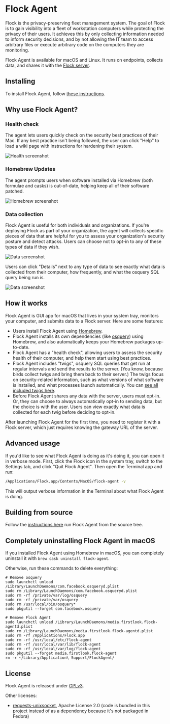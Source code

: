 # Flock Agent

Flock is the privacy-preserving fleet management system. The goal of Flock is to gain visibility into a fleet of workstation computers while protecting the privacy of their users. It achieves this by only collecting information needed to inform security decisions, and by not allowing the IT team to access arbitrary files or execute arbitrary code on the computers they are monitoring.

Flock Agent is available for macOS and Linux. It runs on endpoints, collects data, and shares it with the [Flock server](https://github.com/firstlookmedia/flock-server).

## Installing

To install Flock Agent, follow [these instructions](https://github.com/firstlookmedia/flock-agent/wiki/Installing-Flock-Agent).

## Why use Flock Agent?

### Health check

The agent lets users quickly check on the security best practices of their Mac. If any best practice isn't being followed, the user can click "Help" to load a wiki page with instructions for hardening their system.

![Health screenshot](./assets/screenshot1.png)

### Homebrew Updates

The agent prompts users when software installed via Homebrew (both formulae and casks) is out-of-date, helping keep all of their software patched.

![Homebrew screenshot](./assets/screenshot4.png)

### Data collection

Flock Agent is useful for both individuals and organizations. If you're deploying Flock as part of your organization, the agent will collects specific pieces of data that are helpful for you to assess your organization's security posture and detect attacks. Users can choose not to opt-in to any of these types of data if they wish.

![Data screenshot](./assets/screenshot2.png)

Users can click "Details" next to any type of data to see exactly what data is collected from their computer, how frequently, and what the osquery SQL query being run is.

![Data screenshot](./assets/screenshot3.png)

## How it works

Flock Agent is GUI app for macOS that lives in your system tray, monitors your computer, and submits data to a Flock server. Here are some features:

- Users install Flock Agent using [Homebrew](https://brew.sh/).
- Flock Agent installs its own dependencies (like [osquery](https://osquery.io/)) using Homebrew, and also automatically keeps your Homebrew packages up-to-date.
- Flock Agent has a "health check", allowing users to assess the security health of their computer, and help them start using best practices.
- Flock Agent includes "twigs", osquery SQL queries that get run at regular intervals and send the results to the server. (You know, because birds collect twigs and bring them back to their server.) The twigs focus on security-related information, such as what versions of what software is installed, and what processes launch automatically. You can [see all included twigs here](./flock_agent/twigs.py).
- Before Flock Agent shares any data with the server, users must opt-in. Or, they can choose to always automatically opt-in to sending data, but the choice is with the user. Users can view exactly what data is collected for each twig before deciding to opt-in.

After launching Flock Agent for the first time, you need to register it with a Flock server, which just requires knowing the gateway URL of the server.

## Advanced usage

If you'd like to see what Flock Agent is doing as it's doing it, you can open it in verbose mode. First, click the Flock icon in the system tray, switch to the Settings tab, and click "Quit Flock Agent". Then open the Terminal app and run:

```sh
/Applications/Flock.app/Contents/MacOS/flock-agent -v
```

This will output verbose information in the Terminal about what Flock Agent is doing.

## Building from source

Follow the [instructions here](./BUILD.md) run Flock Agent from the source tree.

## Completely uninstalling Flock Agent in macOS

If you installed Flock Agent using Homebrew in macOS, you can completely uninstall it with `brew cask uninstall flock-agent`.

Otherwise, run these commands to delete everything:

```
# Remove osquery
sudo launchctl unload /Library/LaunchDaemons/com.facebook.osqueryd.plist
sudo rm /Library/LaunchDaemons/com.facebook.osqueryd.plist
sudo rm -rf /private/var/log/osquery
sudo rm -rf /private/var/osquery
sudo rm /usr/local/bin/osquery*
sudo pkgutil --forget com.facebook.osquery

# Remove Flock Agent
sudo launchctl unload /Library/LaunchDaemons/media.firstlook.flock-agentd.plist
sudo rm /Library/LaunchDaemons/media.firstlook.flock-agentd.plist
sudo rm -rf /Applications/Flock.app
sudo rm -rf /usr/local/etc/flock-agent
sudo rm -rf /usr/local/var/lib/flock-agent
sudo rm -rf /usr/local/var/log/flock-agent
sudo pkgutil --forget media.firstlook.flock-agent
rm -r ~/Library/Application\ Support/FlockAgent/
```

## License

Flock Agent is released under [GPLv3](./LICENSE.md).

Other licenses:

* [requests-unixsocket](https://github.com/msabramo/requests-unixsocket/), Apache License 2.0 (code is bundled in this project instead of as a dependency because it's not packaged in Fedora)
